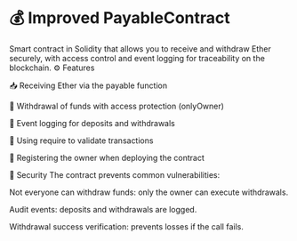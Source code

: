 
# 💰 Improved PayableContract
Smart contract in Solidity that allows you to receive and withdraw Ether securely, with access control and event logging for traceability on the blockchain.
⚙️ Features

📥 Receiving Ether via the payable function

💸 Withdrawal of funds with access protection (onlyOwner)

📢 Event logging for deposits and withdrawals

🔐 Using require to validate transactions

🧾 Registering the owner when deploying the contract

🔐 Security
The contract prevents common vulnerabilities:

Not everyone can withdraw funds: only the owner can execute withdrawals.

Audit events: deposits and withdrawals are logged.

Withdrawal success verification: prevents losses if the call fails.
